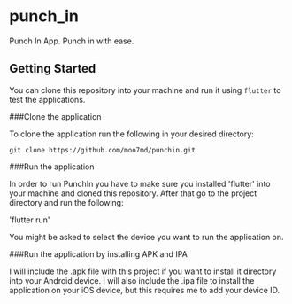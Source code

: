 # punch_in

Punch In App. Punch in with ease.

## Getting Started

You can clone this repository into your machine and run it using `flutter` to test the applications.

###Clone the application

To clone the application run the following in your desired directory:

`git clone https://github.com/moo7md/punchin.git`

###Run the application

In order to run PunchIn you have to make sure you installed 'flutter' into your machine and cloned this repository.
After that go to the project directory and run the following:

'flutter run'

You might be asked to select the device you want to run the application on.

###Run the application by installing APK and IPA

I will include the .apk file with this project if you want to install it directory into your Android device.
I will also include the .ipa file to install the application on your iOS device, but this requires me to add your
device ID.
